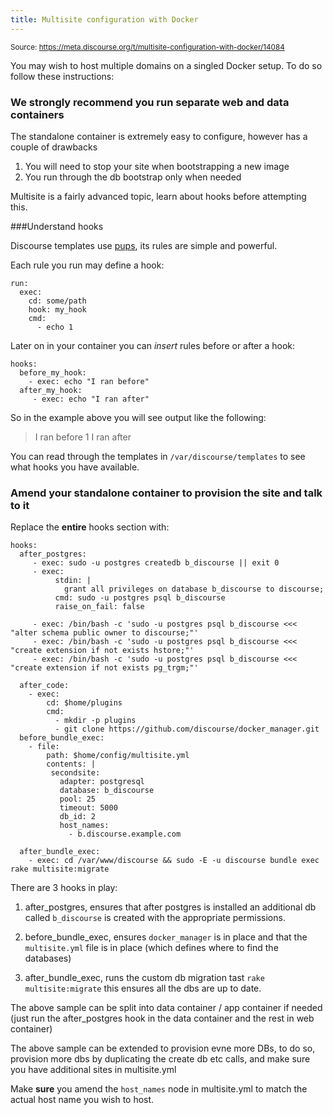 ```yaml
---
title: Multisite configuration with Docker
---
```


<small class="doc-source">Source: https://meta.discourse.org/t/multisite-configuration-with-docker/14084</small>

You may wish to host multiple domains on a singled Docker setup. To do so follow these instructions:

### We strongly recommend you run separate web and data containers

The standalone container is extremely easy to configure, however has a couple of drawbacks

1. You will need to stop your site when bootstrapping a new image
2. You run through the db bootstrap only when needed 

Multisite is a fairly advanced topic, learn about hooks before attempting this. 

###Understand hooks

Discourse templates use [pups][1], its rules are simple and powerful. 

Each rule you run may define a hook: 

```
run:
  exec:
    cd: some/path
    hook: my_hook
    cmd:
      - echo 1
```

Later on in your container you can *insert* rules before or after a hook:

```
hooks:
  before_my_hook:
    - exec: echo "I ran before"
  after_my_hook:
     - exec: echo "I ran after"
```

So in the example above you will see output like the following:

> I ran before
> 1
> I ran after

You can read through the templates in `/var/discourse/templates` to see what hooks you have available.

### Amend your standalone container to provision the site and talk to it

Replace the **entire** hooks section with:

```text
hooks:
  after_postgres:
     - exec: sudo -u postgres createdb b_discourse || exit 0
     - exec:
          stdin: |
            grant all privileges on database b_discourse to discourse;
          cmd: sudo -u postgres psql b_discourse
          raise_on_fail: false

     - exec: /bin/bash -c 'sudo -u postgres psql b_discourse <<< "alter schema public owner to discourse;"'
     - exec: /bin/bash -c 'sudo -u postgres psql b_discourse <<< "create extension if not exists hstore;"'
     - exec: /bin/bash -c 'sudo -u postgres psql b_discourse <<< "create extension if not exists pg_trgm;"'

  after_code:
    - exec:
        cd: $home/plugins
        cmd:
          - mkdir -p plugins
          - git clone https://github.com/discourse/docker_manager.git
  before_bundle_exec:
    - file:
        path: $home/config/multisite.yml
        contents: |
         secondsite:
           adapter: postgresql
           database: b_discourse
           pool: 25
           timeout: 5000
           db_id: 2
           host_names:
             - b.discourse.example.com

  after_bundle_exec:
    - exec: cd /var/www/discourse && sudo -E -u discourse bundle exec rake multisite:migrate
```

There are 3 hooks in play:

1. after_postgres, ensures that after postgres is installed an additional db called `b_discourse` is created with the appropriate permissions. 

2. before_bundle_exec, ensures `docker_manager` is in place and that the `multisite.yml` file is in place (which defines where to find the databases)

3. after_bundle_exec, runs the custom db migration tast `rake multisite:migrate` this ensures all the dbs are up to date.


The above sample can be split into data container  / app container if needed (just run the after_postgres hook in the data container and the rest in web container) 

The above sample can be extended to provision evne more DBs, to do so, provision more dbs by duplicating the create db etc calls, and make sure you have additional sites in multisite.yml

Make **sure** you amend the `host_names` node in multisite.yml to match the actual host name you wish to host. 

  [1]: https://github.com/samsaffron/pups
